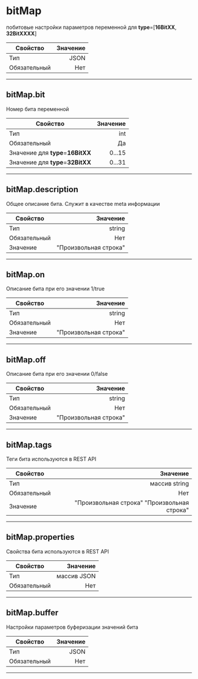 # **bitMap**

побитовые настройки параметров  переменной для **type**=[**16BitXX**, **32BitXXXX**]

|Свойство|Значение|
|----|---:|
|Тип|JSON|
|Обязательный|Нет|

----

## **bitMap**.**bit**

Номер бита переменной

|Свойство|Значение|
|----|---:|
|Тип|int|
|Обязательный|Да|
|Значение для **type**=**16BitXX**|0...15|
|Значение для **type**=**32BitXX**|0...31|

----

## **bitMap**.**description**

Общее описание бита.  Служит в качестве meta информации

|Свойство|Значение|
|----|---:|
|Тип|string|
|Обязательный|Нет|
|Значение|"Произвольная строка"|

----

## **bitMap**.**on**

Описание бита при его значении 1/true

|Свойство|Значение|
|----|---:|
|Тип|string|
|Обязательный|Нет|
|Значение|"Произвольная строка"|

----

## **bitMap**.**off**

Описание бита при его значении 0/false

|Свойство|Значение|
|----|---:|
|Тип|string|
|Обязательный|Нет|
|Значение|"Произвольная строка"|

----

## **bitMap**.**tags**

Теги бита используются в  REST API

|Свойство|Значение|
|----|---:|
|Тип|массив string|
|Обязательный|Нет|
|Значение|"Произвольная строка" "Произвольная строка"|

----

## **bitMap**.**properties**

Свойства бита используются в  REST API

|Свойство|Значение|
|----|---:|
|Тип|массив JSON|
|Обязательный|Нет|

----

## **bitMap**.**buffer**

Настройки параметров буферизации значений бита

|Свойство|Значение|
|----|---:|
|Тип|JSON|
|Обязательный|Нет|

----

